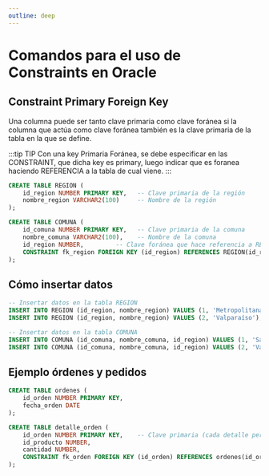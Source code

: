 ```yaml
---
outline: deep
---
```


# Comandos para el uso de Constraints en Oracle

## Constraint Primary Foreign Key

Una columna puede ser tanto clave primaria como clave foránea si la columna que actúa como clave foránea también es la clave primaria de la tabla en la que se define.

:::tip TIP
Con una key Primaria Foránea, se debe especificar en las CONSTRAINT, que dicha key es primary, luego indicar que es foranea haciendo REFERENCIA a la tabla de cual viene.
:::

```sql
CREATE TABLE REGION (
    id_region NUMBER PRIMARY KEY,   -- Clave primaria de la región
    nombre_region VARCHAR2(100)     -- Nombre de la región
);
```

```sql
CREATE TABLE COMUNA (
    id_comuna NUMBER PRIMARY KEY,   -- Clave primaria de la comuna
    nombre_comuna VARCHAR2(100),    -- Nombre de la comuna
    id_region NUMBER,         -- Clave foránea que hace referencia a REGION
    CONSTRAINT fk_region FOREIGN KEY (id_region) REFERENCES REGION(id_region)
);
```

## Cómo insertar datos

```sql
-- Insertar datos en la tabla REGION
INSERT INTO REGION (id_region, nombre_region) VALUES (1, 'Metropolitana');
INSERT INTO REGION (id_region, nombre_region) VALUES (2, 'Valparaíso');

-- Insertar datos en la tabla COMUNA
INSERT INTO COMUNA (id_comuna, nombre_comuna, id_region) VALUES (1, 'Santiago', 1);
INSERT INTO COMUNA (id_comuna, nombre_comuna, id_region) VALUES (2, 'Valparaíso', 2);
```


## Ejemplo órdenes y pedidos

```sql
CREATE TABLE ordenes (
    id_orden NUMBER PRIMARY KEY,
    fecha_orden DATE
);

CREATE TABLE detalle_orden (
    id_orden NUMBER PRIMARY KEY,    -- Clave primaria (cada detalle pertenece a un solo pedido)
    id_producto NUMBER,
    cantidad NUMBER,
    CONSTRAINT fk_orden FOREIGN KEY (id_orden) REFERENCES ordenes(id_orden)
);
```